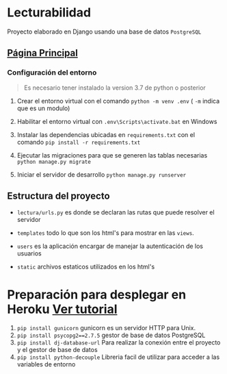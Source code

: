 # Lecturabilidad
Proyecto elaborado en Django usando una base de datos `PostgreSQL`

## [Página Principal](https://lecturabilidad.herokuapp.com/)
### Configuración del entorno
> Es necesario tener instalado la version 3.7 de python o posterior

1. Crear el entorno virtual con el comando `python -m venv .env` ( `-m` indica que es un  modulo)
1. Habilitar el entorno virtual con `.env\Scripts\activate.bat` en Windows
1. Instalar las dependencias ubicadas en `requirements.txt` con el comando `pip install -r requirements.txt`

1. Ejecutar las migraciones para que se generen las tablas necesarias `python manage.py migrate`
1. Iniciar el servidor de desarrollo `python manage.py runserver`


## Estructura del proyecto
* `lectura/urls.py` es donde se declaran las rutas que puede resolver el servidor

* `templates` todo lo que son los html's para mostrar en las `views`.

* `users` es la aplicación encargar de manejar la autenticación de los usuarios
  
* `static` archivos estaticos utilizados en los html's


# Preparación para desplegar en Heroku [Ver tutorial](https://codigofacilito.com/articulos/deploy-django-heroku)

1. `pip install gunicorn` gunicorn es un servidor HTTP para Unix.
1. `pip install psycopg2==2.7.5` gestor de base de datos PostgreSQL
1. `pip install dj-database-url`  Para realizar la conexión entre el proyecto y el gestor de base de datos
1. `pip install python-decouple` Libreria facil de utilizar para acceder a las variables de entorno



